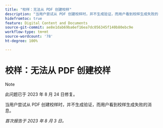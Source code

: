 ```yaml
---
title: "校样：无法从 PDF 创建校样"
description: "当用户尝试从 PDF 创建校样时，并不生成验证，而用户看到校样生成失败的消息。"
hidefromtoc: true
feature: Digital Content and Documents
source-git-commit: ae8e1dab69ba6ef16ea7dc056345f140b80ebc9e
workflow-type: tm+mt
source-wordcount: '78'
ht-degree: 100%

---
```



# 校样：无法从 PDF 创建校样

<!--WF and WFP TOCs-->

>[!NOTE]
>
>此问题已于 2023 年 8 月 24 日修复。

当用户尝试从 PDF 创建校样时，并不生成验证，而用户看到校样生成失败的消息。

_首次报告于 2023 年 8 月 3 日。_